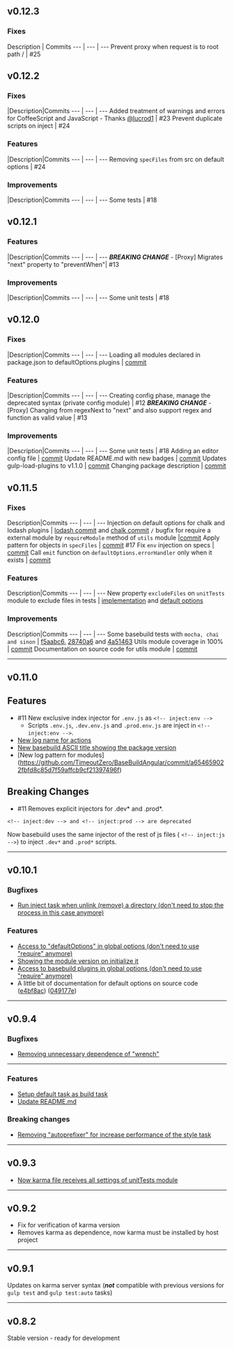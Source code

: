 ## v0.12.3
### Fixes
Description | Commits
--- | --- | ---
Prevent proxy when request is to root path / | #25 


## v0.12.2
### Fixes
|Description|Commits
--- | --- | ---
Added treatment of warnings and errors for CoffeeScript and JavaScript - Thanks [@lucrod1](https://github.com/lucrod1) | #23 
Prevent duplicate scripts on inject | #24 


### Features
|Description|Commits
--- | --- | ---
Removing `specFiles` from src on default options | #24 

### Improvements
|Description|Commits
--- | --- | ---
Some tests | #18 

## v0.12.1
### Features
|Description|Commits
--- | --- | ---
***BREAKING CHANGE*** - [Proxy] Migrates "next" property to "preventWhen"|  #13 

### Improvements
|Description|Commits
--- | --- | ---
Some unit tests | #18 


## v0.12.0
### Fixes
|Description|Commits
--- | --- | ---
Loading all modules declared in package.json to defaultOptions.plugins | [commit](https://github.com/TimeoutZero/BaseBuildAngular/commit/32faff548abc1260d3d693f58ad4d1d393419268)

### Features
|Description|Commits
--- | --- | ---
Creating config phase, manage the deprecated syntax (private config module) | #12 
***BREAKING CHANGE*** - [Proxy] Changing from regexNext to "next" and also support regex and function as valid value |  #13 

### Improvements
|Description|Commits
--- | --- | ---
Some unit tests | #18 
Adding an editor config file | [commit](https://github.com/TimeoutZero/BaseBuildAngular/commit/e625d8b072049a62bb7ce6367ee3157d52accb6f)
Update README.md with new badges | [commit](https://github.com/TimeoutZero/BaseBuildAngular/commit/a8dc4e14d735d2cee94b6c5f28a2bd20ac7cffd3)
Updates gulp-load-plugins to v1.1.0 | [commit](https://github.com/TimeoutZero/BaseBuildAngular/commit/ee531309a4b8217befcea99c69f832d975cb02b4)
Changing package description | [commit](https://github.com/TimeoutZero/BaseBuildAngular/commit/70341b1208e120137fdeff30f83ecc86e5940885)

## v0.11.5
### Fixes
Description|Commits
--- | --- | ---
Injection on default options for chalk and lodash plugins | [lodash commit](https://github.com/TimeoutZero/BaseBuildAngular/commit/8aed622fd45815ab03ebf1562aed9ebfd2fd86b5) and  [chalk commit](https://github.com/TimeoutZero/BaseBuildAngular/commit/68a6bd0a07ac67ce10756f1dd9d87076e5f17e85)
`/` bugfix for require a external module by `requireModule` method of `utils` module |[commit](https://github.com/TimeoutZero/BaseBuildAngular/commit/052883e736b0e8e5b31e795904382ece441388c0)
Apply pattern for objects in `specFiles` | [commit](https://github.com/TimeoutZero/BaseBuildAngular/commit/5be022e222b2f01c9bba6d0eab0dba3bb469049c)
#17 Fix `env` injection on specs | [commit](https://github.com/TimeoutZero/BaseBuildAngular/commit/0c5b1222d39d0740c02bafa0e134f29c81e889f7)
Call `emit` function on `defaultOptions.errorHandler` only when it exists | [commit](https://github.com/TimeoutZero/BaseBuildAngular/commit/8aed622fd45815ab03ebf1562aed9ebfd2fd86b5)

### Features
Description|Commits
--- | --- | ---
New property `excludeFiles` on `unitTests` module to exclude files in tests | [implementation](https://github.com/TimeoutZero/BaseBuildAngular/commit/0c5b1222d39d0740c02bafa0e134f29c81e889f7) and  [default options](https://github.com/TimeoutZero/BaseBuildAngular/commit/6a927fd94ee7b249d9712ac76b9b7c39766c2644)

### Improvements
Description|Commits
--- | --- | ---
Some basebuild tests with `mocha, chai and sinon` | [f5aabc6](https://github.com/TimeoutZero/BaseBuildAngular/commit/f5aabc649fb4703e4f335ce3a57f52a0e6da1384), [28740a6](https://github.com/TimeoutZero/BaseBuildAngular/commit/28740a6b9280eb0b21fb4cb5b74e15ff59d09999) and [4a51463](https://github.com/TimeoutZero/BaseBuildAngular/commit/4a51463f63b305ef69201e68447342e6d7db8a61)
Utils module coverage in 100% | [commit](https://github.com/TimeoutZero/BaseBuildAngular/commit/a04b71417802943b2a0abd8f389de62a8868d849)
Documentation on source code for utils module | [commit](https://github.com/TimeoutZero/BaseBuildAngular/commit/92da2c2500bf2720c18ad28553c4ecbbbe389164)

***

## v0.11.0
## Features
- #11 New exclusive index injector for `.env.js` as  `<!-- inject:env -->` 
  + Scripts `.env.js`, `.dev.env.js` and `.prod.env.js` are inject in `<!-- inject:env -->`.  
- [New log name for actions](https://github.com/TimeoutZero/BaseBuildAngular/commit/f83912327bc7159b7b24e4c38cdca0cb937f6226)
- [New basebuild ASCII title showing the package version](https://github.com/TimeoutZero/BaseBuildAngular/commit/a654659022fbfd8c85d7f59affcb9cf21397496f)
- [New log pattern for modules] (https://github.com/TimeoutZero/BaseBuildAngular/commit/a654659022fbfd8c85d7f59affcb9cf21397496f)

## Breaking Changes
- #11 Removes explicit injectors for .dev* and .prod*. 
```
<!-- inject:dev --> and <!-- inject:prod --> are deprecated
```
 Now basebuild uses the same injector of the rest of js files ( `<!-- inject:js -->`) to inject `.dev*` and `.prod*` scripts. 
  

***

## v0.10.1
### Bugfixes

- [Run inject task when unlink (remove) a directory (don't need to stop the process in this case anymore)](https://github.com/TimeoutZero/BaseBuildAngular/commit/355dfe8836e8773311122785478fdcd9672b393e)

### Features

- [Access to "defaultOptions" in global options (don't need to use "require" anymore)](https://github.com/TimeoutZero/BaseBuildAngular/commit/c9aa24b6b75527d413b9e17fe07b177116cb4be8)
- [Showing the module version on initialize it](https://github.com/TimeoutZero/BaseBuildAngular/commit/c9aa24b6b75527d413b9e17fe07b177116cb4be8)
- [Access to basebuild plugins in global options (don't need to use "require" anymore)](https://github.com/TimeoutZero/BaseBuildAngular/commit/908ae15af872321ec3fe5965250d16a205963052)
- A little bit of documentation for default options on source code ([e4bf8ac](https://github.com/TimeoutZero/BaseBuildAngular/commit/e4bf8ac7fb8b35abf52b75c59549795d6152897f))
([049177e](https://github.com/TimeoutZero/BaseBuildAngular/commit/049177e0bbeb2c2933979ebefc06fc88fe1ea107))

***

## v0.9.4
### Bugfixes
- [Removing unnecessary dependence of "wrench"](https://github.com/TimeoutZero/BaseBuildAngular/commit/847e570d8ad408da2047807f222de8c0ff69e030)

***

### Features
- [Setup default task as build task](https://github.com/TimeoutZero/BaseBuildAngular/commit/2ed3cdaa4310580a696d18301984f28811fa0be8)
- [Update README.md](https://github.com/TimeoutZero/BaseBuildAngular/commit/43fad24f1ebe931218d37048b9dc00d4afb31890)

### Breaking changes
- [Removing "autoprefixer" for increase performance of the style task](https://github.com/TimeoutZero/BaseBuildAngular/commit/674fea8b69a1a27b8c5c8ecea94afc0cf1501191)

***

## v0.9.3
- [Now karma file receives all settings of unitTests module](https://github.com/TimeoutZero/BaseBuildAngular/commit/9af2903262f4a150634f5c21df7ed3ae1ba82b63)

***

## v0.9.2
- Fix for verification of karma version
- Removes karma as dependence, now karma must be installed by host project

***

## v0.9.1
Updates on karma server syntax (***not*** compatible with previous versions for `gulp test` and `gulp test:auto` tasks) 

***

## v0.8.2
Stable version - ready for development
